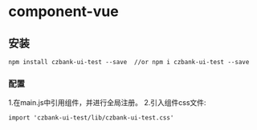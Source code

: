 # component-vue

## 安装
```
npm install czbank-ui-test --save  //or npm i czbank-ui-test --save
```

### 配置
1.在main.js中引用组件，并进行全局注册。
2.引入组件css文件:
```
import 'czbank-ui-test/lib/czbank-ui-test.css'
```
